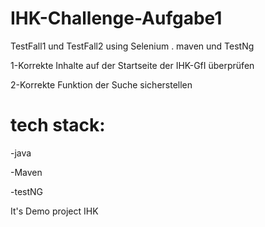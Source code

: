 # IHK-Challenge-Aufgabe1
TestFall1 und TestFall2  using Selenium . maven und TestNg


1-Korrekte Inhalte auf der Startseite der IHK-GfI überprüfen

2-Korrekte Funktion der Suche sicherstellen

# tech stack:

-java

-Maven

-testNG

It's Demo project IHK

